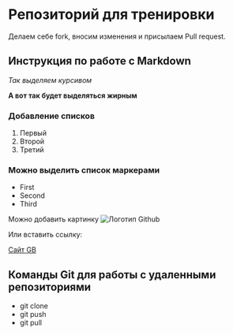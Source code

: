 # Репозиторий для тренировки

Делаем себе fork, вносим изменения и присылаем Pull request.

## Инструкция по работе с Markdown

*Так выделяем курсивом*

**А вот так будет выделяться жирным**

### Добавление списков
1. Первый
2. Второй
3. Третий

### Можно выделить список маркерами

* First
* Second
* Third

Можно добавить картинку
![Логотип Github](logo.png)

Или вставить ссылку:

[Сайт GB](https://gb.ru/)

## Команды Git для работы с удаленными репозиториями

* git clone
* git push
* git pull




